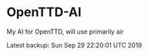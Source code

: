 # OpenTTD-AI
My AI for OpenTTD, will use primarily air

Latest backup: Sun Sep 29 22:20:01 UTC 2019
